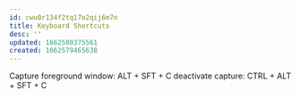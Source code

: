 ```yaml
---
id: cwu0r134f2tq17o2qij6m7n
title: Keyboard Shortcuts
desc: ''
updated: 1662580375561
created: 1662579465638
---
```

Capture foreground window: ALT + SFT + C
deactivate capture: CTRL + ALT + SFT + C